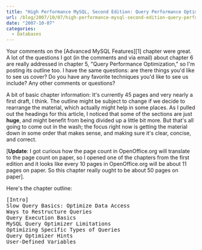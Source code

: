 ```yaml
---
title: "High Performance MySQL, Second Edition: Query Performance Optimization"
url: /blog/2007/10/07/high-performance-mysql-second-edition-query-performance-optimization/
date: "2007-10-07"
categories:
  - Databases
---
```

Your comments on the [Advanced MySQL Features][1] chapter were great. A lot of the questions I got (in the comments and via email) about chapter 6 are really addressed in chapter 5, "Query Performance Optimization," so I'm posting its outline too. I have the same questions: are there things you'd like to see us cover? Do you have any favorite techniques you'd like to see us include? Any other comments or questions?

A bit of basic chapter information: It's currently 45 pages and very nearly a first draft, I think. The outline might be subject to change if we decide to rearrange the material, which actually might help in some places. As I pulled out the headings for this article, I noticed that some of the sections are just **huge**, and might benefit from being divided up a little bit more. But that's all going to come out in the wash; the focus right now is getting the material down in some order that makes sense, and making sure it's clear, concise, and correct.

[**Update**: I got curious how the page count in OpenOffice.org will translate to the page count on paper, so I opened one of the chapters from the first edition and it looks like every 10 pages in OpenOffice.org will be about 11 pages on paper. So this chapter really ought to be about 50 pages on paper].

Here's the chapter outline:

<pre>[Intro]
Slow Query Basics: Optimize Data Access
Ways to Restructure Queries
Query Execution Basics
MySQL Query Optimizer Limitations
Optimizing Specific Types of Queries
Query Optimizer Hints
User-Defined Variables</pre>

